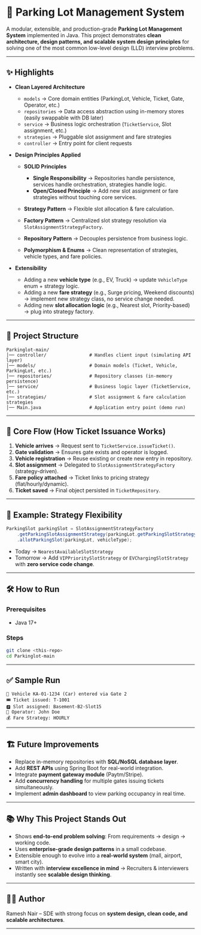 # 🚗 Parking Lot Management System

A modular, extensible, and production-grade **Parking Lot Management System** implemented in Java.
This project demonstrates **clean architecture, design patterns, and scalable system design principles** for solving one of the most common low-level design (LLD) interview problems.

---

## ✨ Highlights

* **Clean Layered Architecture**

  * `models` → Core domain entities (ParkingLot, Vehicle, Ticket, Gate, Operator, etc.)
  * `repositories` → Data access abstraction using in-memory stores (easily swappable with DB later)
  * `service` → Business logic orchestration (`TicketService`, Slot assignment, etc.)
  * `strategies` → Pluggable slot assignment and fare strategies
  * `controller` → Entry point for client requests

* **Design Principles Applied**

  * **SOLID Principles**

    * **Single Responsibility** → Repositories handle persistence, services handle orchestration, strategies handle logic.
    * **Open/Closed Principle** → Add new slot assignment or fare strategies without touching core services.
  * **Strategy Pattern** → Flexible slot allocation & fare calculation.
  * **Factory Pattern** → Centralized slot strategy resolution via `SlotAssignmentStrategyFactory`.
  * **Repository Pattern** → Decouples persistence from business logic.
  * **Polymorphism & Enums** → Clean representation of strategies, vehicle types, and fare policies.

* **Extensibility**

  * Adding a new **vehicle type** (e.g., EV, Truck) → update `VehicleType` enum + strategy logic.
  * Adding a new **fare strategy** (e.g., Surge pricing, Weekend discounts) → implement new strategy class, no service change needed.
  * Adding new **slot allocation logic** (e.g., Nearest slot, Priority-based) → plug into strategy factory.

---

## 📂 Project Structure

```
Parkinglot-main/
│── controller/                # Handles client input (simulating API layer)
│── models/                    # Domain models (Ticket, Vehicle, ParkingLot, etc.)
│── repositories/              # Repository classes (in-memory persistence)
│── service/                   # Business logic layer (TicketService, etc.)
│── strategies/                # Slot assignment & fare calculation strategies
│── Main.java                  # Application entry point (demo run)
```

---

## 🚀 Core Flow (How Ticket Issuance Works)

1. **Vehicle arrives** → Request sent to `TicketService.issueTicket()`.
2. **Gate validation** → Ensures gate exists and operator is logged.
3. **Vehicle registration** → Reuse existing or create new entry in repository.
4. **Slot assignment** → Delegated to `SlotAssignmentStrategyFactory` (strategy-driven).
5. **Fare policy attached** → Ticket links to pricing strategy (flat/hourly/dynamic).
6. **Ticket saved** → Final object persisted in `TicketRepository`.

---

## 🧩 Example: Strategy Flexibility

```java
ParkingSlot parkingSlot = SlotAssignmentStrategyFactory
    .getParkingSlotAssignmentStrategy(parkingLot.getParkingSlotStrategy())
    .allotParkingSlot(parkingLot, vehicleType);
```

* Today → `NearestAvailableSlotStrategy`
* Tomorrow → Add `VIPPrioritySlotStrategy` or `EVChargingSlotStrategy` with **zero service code change**.

---

## 🛠️ How to Run

### Prerequisites

* Java 17+

### Steps

```bash
git clone <this-repo>
cd Parkinglot-main
```

---

## ✅ Sample Run

```
🚗 Vehicle KA-01-1234 (Car) entered via Gate 2
🎟️ Ticket issued: T-1001
🅿️ Slot assigned: Basement-B2-Slot15
👨 Operator: John Doe
💰 Fare Strategy: HOURLY
```

---

## 🏗️ Future Improvements

* Replace in-memory repositories with **SQL/NoSQL database layer**.
* Add **REST APIs** using Spring Boot for real-world integration.
* Integrate **payment gateway module** (Paytm/Stripe).
* Add **concurrency handling** for multiple gates issuing tickets simultaneously.
* Implement **admin dashboard** to view parking occupancy in real time.

---

## 📚 Why This Project Stands Out

* Shows **end-to-end problem solving**: From requirements → design → working code.
* Uses **enterprise-grade design patterns** in a small codebase.
* Extensible enough to evolve into a **real-world system** (mall, airport, smart city).
* Written with **interview excellence in mind** → Recruiters & interviewers instantly see **scalable design thinking**.

---

## 👨‍💻 Author

Ramesh Nair – SDE with strong focus on **system design, clean code, and scalable architectures**.

---

